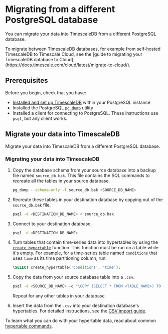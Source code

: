 # Migrating from a different PostgreSQL database
You can migrate your data into TimescaleDB from a different PostgreSQL database.

<highlight type="note">
To migrate between TimescaleDB databases, for example from self-hosted
TimescaleDB to Timescale Cloud, see the [guide to migrating your TimescaleDB
database to Cloud](https://docs.timescale.com/cloud/latest/migrate-to-cloud/).
</highlight>

## Prerequisites

Before you begin, check that you have:

- [Installed and set up TimescaleDB][install] within your PostgreSQL instance
- Installed the PostgreSQL [`pg_dump`][pg_dump] utility
- Installed a client for connecting to PostgreSQL. These instructions use
  `psql`, but any client works.

## Migrate your data into TimescaleDB

Migrate your data into TimescaleDB from a different PostgreSQL database.

<procedure>

### Migrating your data into TimescaleDB

1.  Copy the database schema from your source database into a backup file named
    `source_db.bak`. This file contains the SQL commands to recreate all the
    tables in your source database.
    ```bash
    pg_dump --schema-only -f source_db.bak <SOURCE_DB_NAME>
    ```

1.  Recreate these tables in your destination database by copying out of the
    `source_db.bak` file.
    ```bash
    psql -d <DESTINATION_DB_NAME> < source_db.bak
    ```

1.  Connect to your destination database.
    ```bash
    psql -d <DESTINATION_DB_NAME>
    ```

1.  Turn tables that contain time-series data into hypertables by using the
    [`create_hypertable`][create_hypertable] function. This function must be run
    on a table while it's empty. For example, for a time-series table named
    `conditions` that uses `time` as its time partitioning column, run:
    ```sql
    \SELECT create_hypertable('conditions', 'time');
    ```

1.  Copy the data from your source database table into a `.csv`.
    ```bash
    psql -d <SOURCE_DB_NAME> -c "\COPY (SELECT * FROM <TABLE_NAME>) TO <FILENAME>.csv DELIMITER ',' CSV"
    ```
    Repeat for any other tables in your database.

1.  Insert the data from the `.csv` into your destination database's
    hypertables. For detailed instructions, see the [CSV import
    guide][csv-import].

</procedure>

To learn what you can do with your hypertable data, read about common
[hypertable commands][hypertable-commands].

[create_hypertable]: /api/:currentVersion:/hypertable/create_hypertable/
[csv-import]: /how-to-guides/migrate-data/import-csv/
[hypertable-commands]: /how-to-guides/hypertables/
[install]: /install/:currentVersion:/
[pg_dump]: https://www.postgresql.org/docs/current/app-pgdump.html

